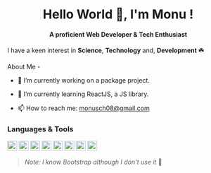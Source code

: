 <h1 align="center">Hello World 👋, I'm Monu ! </h1>
<h4 align="center"> A proficient Web Developer & Tech Enthusiast </h4>

I have a keen interest in **Science**, **Technology** and, **Development** ☘️

<!--
**monoMonu/monoMonu** is a ✨ _special_ ✨ repository because its `README.md` (this file) appears on your GitHub profile.
Here are some ideas to get you started:
- 👯 I’m looking to collaborate on ...
- 🤔 I’m looking for help with ...
- 💬 Ask me about ...
- 😄 Pronouns: ...
- ⚡ Fun fact: ...
-->
About Me -

- 🔭 I’m currently working on a package project.
   
- 🌱 I’m currently learning ReactJS, a JS library.
  
- 📫 How to reach me: monusch08@gmail.com

### Languages & Tools

<a href="https://www.w3.org/html/" target="_blank" rel="noreferrer"> <img src="https://img.shields.io/badge/HTML5-E34F26?style=for-the-badge&logo=html5&logoColor=white" alt="html5" height="22" /></a> 
<a href="https://www.w3schools.com/css/" target="_blank" rel="noreferrer"> <img src="https://img.shields.io/badge/CSS3-1572B6?style=for-the-badge&logo=css3&logoColor=white" alt="css3" height="22"/></a> 
<a href="https://developer.mozilla.org/en-US/docs/Web/JavaScript" target="_blank" rel="noreferrer"> <img src="https://img.shields.io/badge/JS-000?style=for-the-badge&logo=javascript&logoColor=F7DF1E" alt="javascript" height="22"/></a>
<a href="https://react.dev/" target="_blank" rel="noreferrer"> <img src="https://img.shields.io/badge/REACT-61DAFB?style=for-the-badge&logo=react&logoColor=000" alt="react" height="22"/></a>
<a href="#" target="_blank" rel="noreferrer"> <img src="https://img.shields.io/badge/Bootstrap-7952B3?style=for-the-badge&logo=bootstrap&logoColor=fff" alt="react" height="22"/></a>
<a href="#" target="_blank" rel="noreferrer"> <img src="https://img.shields.io/badge/Tailwind CSS-06b6d4?style=for-the-badge&logo=tailwindcss&logoColor=fff" alt="tailwind" height="22"/></a>
<a href="#" target="_blank" rel="noreferrer"> <img src="https://img.shields.io/badge/NodeJS-6cc24a?style=for-the-badge&logo=nodejs&logoColor=fff" alt="Node Js" height="22"/></a>
<a href="#" target="_blank" rel="noreferrer"> <img src="https://img.shields.io/badge/Canva-7952B3?style=for-the-badge&logo=canva&logoColor=fff" alt="react" height="22"/></a>
> *Note: I know Bootstrap although I don't use it* 🤷

